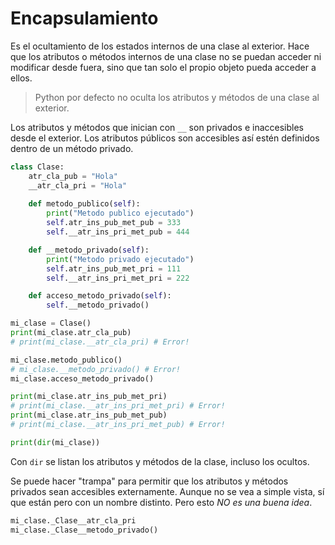 # Encapsulamiento

Es el ocultamiento de los estados internos de una clase al exterior. Hace que los atributos o métodos internos de una clase no se puedan acceder ni modificar desde fuera, sino que tan solo el propio objeto pueda acceder a ellos.

> Python por defecto no oculta los atributos y métodos de una clase al exterior.

Los atributos y métodos que inician con ``__`` son privados e inaccesibles desde el exterior. Los atributos públicos son accesibles así estén definidos dentro de un método privado.

```py
class Clase:
    atr_cla_pub = "Hola"
    __atr_cla_pri = "Hola"
    
    def metodo_publico(self):
        print("Metodo publico ejecutado")
        self.atr_ins_pub_met_pub = 333
        self.__atr_ins_pri_met_pub = 444

    def __metodo_privado(self):
        print("Metodo privado ejecutado")
        self.atr_ins_pub_met_pri = 111
        self.__atr_ins_pri_met_pri = 222

    def acceso_metodo_privado(self):
        self.__metodo_privado()

mi_clase = Clase()
print(mi_clase.atr_cla_pub)
# print(mi_clase.__atr_cla_pri) # Error!

mi_clase.metodo_publico()
# mi_clase.__metodo_privado() # Error!
mi_clase.acceso_metodo_privado()

print(mi_clase.atr_ins_pub_met_pri)
# print(mi_clase.__atr_ins_pri_met_pri) # Error!
print(mi_clase.atr_ins_pub_met_pub)
# print(mi_clase.__atr_ins_pri_met_pub) # Error!

print(dir(mi_clase))
```

Con `dir` se listan los atributos y métodos de la clase, incluso los ocultos.

Se puede hacer "trampa" para permitir que los atributos y métodos privados sean accesibles externamente. Aunque no se vea a simple vista, sí que están pero con un nombre distinto. Pero esto *NO es una buena idea*.

```py
mi_clase._Clase__atr_cla_pri
mi_clase._Clase__metodo_privado()
```